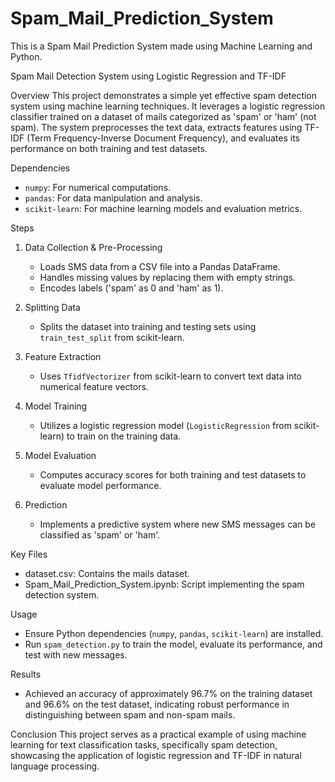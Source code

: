 # Spam_Mail_Prediction_System
This is a Spam Mail Prediction System made using Machine Learning and Python.

Spam Mail Detection System using Logistic Regression and TF-IDF

Overview
This project demonstrates a simple yet effective spam detection system using machine learning techniques. It leverages a logistic regression classifier trained on a dataset of mails categorized as 'spam' or 'ham' (not spam). The system preprocesses the text data, extracts features using TF-IDF (Term Frequency-Inverse Document Frequency), and evaluates its performance on both training and test datasets.

Dependencies
- `numpy`: For numerical computations.
- `pandas`: For data manipulation and analysis.
- `scikit-learn`: For machine learning models and evaluation metrics.

Steps

1. Data Collection & Pre-Processing
   - Loads SMS data from a CSV file into a Pandas DataFrame.
   - Handles missing values by replacing them with empty strings.
   - Encodes labels ('spam' as 0 and 'ham' as 1).

2. Splitting Data
   - Splits the dataset into training and testing sets using `train_test_split` from scikit-learn.

3. Feature Extraction
   - Uses `TfidfVectorizer` from scikit-learn to convert text data into numerical feature vectors.

4. Model Training
   - Utilizes a logistic regression model (`LogisticRegression` from scikit-learn) to train on the training data.

5. Model Evaluation
   - Computes accuracy scores for both training and test datasets to evaluate model performance.

6. Prediction
   - Implements a predictive system where new SMS messages can be classified as 'spam' or 'ham'.

Key Files
- dataset.csv: Contains the mails dataset.
- Spam_Mail_Prediction_System.ipynb: Script implementing the spam detection system.

Usage
- Ensure Python dependencies (`numpy`, `pandas`, `scikit-learn`) are installed.
- Run `spam_detection.py` to train the model, evaluate its performance, and test with new messages.

Results
- Achieved an accuracy of approximately 96.7% on the training dataset and 96.6% on the test dataset, indicating robust performance in distinguishing between spam and non-spam mails.

Conclusion
This project serves as a practical example of using machine learning for text classification tasks, specifically spam detection, showcasing the application of logistic regression and TF-IDF in natural language processing.
